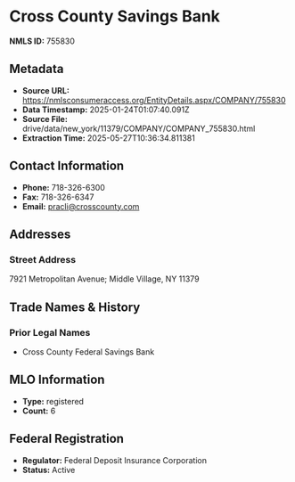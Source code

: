 # Cross County Savings Bank

**NMLS ID:** 755830

## Metadata
- **Source URL:** https://nmlsconsumeraccess.org/EntityDetails.aspx/COMPANY/755830
- **Data Timestamp:** 2025-01-24T01:07:40.091Z
- **Source File:** drive/data/new_york/11379/COMPANY/COMPANY_755830.html
- **Extraction Time:** 2025-05-27T10:36:34.811381

## Contact Information
- **Phone:** 718-326-6300
- **Fax:** 718-326-6347
- **Email:** pracli@crosscounty.com

## Addresses
### Street Address
7921 Metropolitan Avenue; Middle Village, NY 11379

## Trade Names & History
### Prior Legal Names
- Cross County Federal Savings Bank

## MLO Information
- **Type:** registered
- **Count:** 6

## Federal Registration
- **Regulator:** Federal Deposit Insurance Corporation
- **Status:** Active
